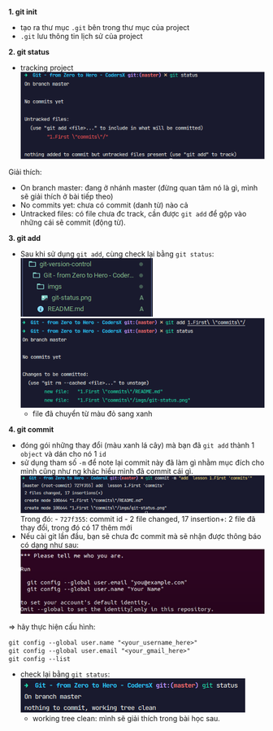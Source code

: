 **1. git init**

- tạo ra thư mục `.git` bên trong thư mục của project
- `.git` lưu thông tin lịch sử của project

**2. git status**

- tracking project
  ![](imgs/git-status.png)

Giải thích:

- On branch master: đang ở nhánh master (đừng quan tâm nó là gì, mình sẽ giải thích ở bài tiếp theo)
- No commits yet: chưa có commit (danh từ) nào cả
- Untracked files: có file chưa đc track, cần được `git add` để gộp vào những cái sẽ commit (động từ).

**3. git add**

- Sau khi sử dụng `git add`, cùng check lại bằng `git status`:
  ![](<imgs/git-add(1).png>)
  ![](<imgs/git-add(2).png>)
  - file đã chuyển từ màu đỏ sang xanh

**4. git commit**

- đóng gói những thay đổi (màu xanh lá cây) mà bạn đã `git add` thành 1 `object` và dán cho nó 1 `id`
- sử dụng tham số `-m` để note lại commit này đã làm gì nhằm mục đích cho mình cũng như ng khác hiểu mình đã commit cái gì.
  ![](imgs/git-commit.png)
  Trong đó: - `727f355`: commit id - 2 file changed, 17 insertion+: 2 file đã thay đổi, trong đó có 17 thêm mới
- Nếu cài git lần đầu, bạn sẽ chưa đc commit mà sẽ nhận được thông báo có dạng như sau:
  ![](imgs/first-git-notify.png)

=> hãy thực hiện cấu hình:

```
git config --global user.name "<your_username_here>"
git config --global user.email "<your_gmail_here>"
git config --list
```

- check lại bằng `git status`:
  ![](<imgs/git-status(2).png>)
  - working tree clean: mình sẽ giải thích trong bài học sau.
